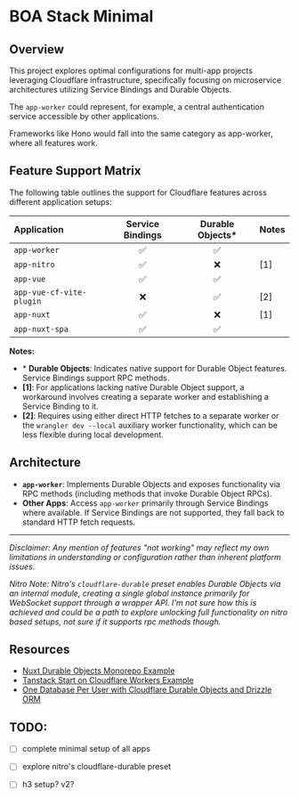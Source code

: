 # BOA Stack Minimal

## Overview

This project explores optimal configurations for multi-app projects leveraging Cloudflare infrastructure, specifically focusing on microservice architectures utilizing Service Bindings and Durable Objects.

The `app-worker` could represent, for example, a central authentication service accessible by other applications.

Frameworks like Hono would fall into the same category as app-worker, where all features work.

## Feature Support Matrix

The following table outlines the support for Cloudflare features across different application setups:

| Application              | Service Bindings | Durable Objects\* | Notes |
| :----------------------- | :--------------: | :---------------: | :---- |
| `app-worker`             |        ✅        |        ✅         |       |
| `app-nitro`              |        ✅        |        ❌         | [1]   |
| `app-vue`                |        ✅        |        ✅         |       |
| `app-vue-cf-vite-plugin` |        ❌        |        ✅         | [2]   |
| `app-nuxt`               |        ✅        |        ❌         | [1]   |
| `app-nuxt-spa`           |        ✅        |        ✅         |       |

**Notes:**

-   \* **Durable Objects**: Indicates native support for Durable Object features. Service Bindings support RPC methods.
-   **[1]**: For applications lacking native Durable Object support, a workaround involves creating a separate worker and establishing a Service Binding to it.
-   **[2]**: Requires using either direct HTTP fetches to a separate worker or the `wrangler dev --local` auxiliary worker functionality, which can be less flexible during local development.

## Architecture

-   **`app-worker`**: Implements Durable Objects and exposes functionality via RPC methods (including methods that invoke Durable Object RPCs).
-   **Other Apps**: Access `app-worker` primarily through Service Bindings where available. If Service Bindings are not supported, they fall back to standard HTTP fetch requests.

---

_Disclaimer: Any mention of features "not working" may reflect my own limitations in understanding or configuration rather than inherent platform issues._

_Nitro Note: Nitro's `cloudflare-durable` preset enables Durable Objects via an internal module, creating a single global instance primarily for WebSocket support through a wrapper API. I'm not sure how this is achieved and could be a path to explore unlocking full functionality on nitro based setups, not sure if it supports rpc methods though._

## Resources

- [Nuxt Durable Objects Monorepo Example](https://github.com/timhanlon/nuxt-durable-objects-monorepo)
- [Tanstack Start on Cloudflare Workers Example](https://github.com/backpine/tanstack-start-on-cloudflare-workers-v0)
- [One Database Per User with Cloudflare Durable Objects and Drizzle ORM](https://boristane.com/blog/durable-objects-database-per-user/)

## TODO:
- [ ] complete minimal setup of all apps
- [ ] explore nitro's cloudflare-durable preset
- [ ] h3 setup? v2?


